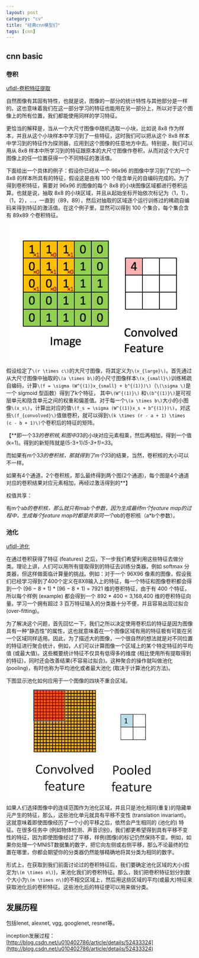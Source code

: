 ```yaml
---
layout: post
category: "cv"
title: "经典cnn模型们"
tags: [cnn]
---
```


## cnn basic

### 卷积

[ufldl-卷积特征提取](http://deeplearning.stanford.edu/wiki/index.php/%E5%8D%B7%E7%A7%AF%E7%89%B9%E5%BE%81%E6%8F%90%E5%8F%96)

自然图像有其固有特性，也就是说，图像的一部分的统计特性与其他部分是一样的。这也意味着我们在这一部分学习的特征也能用在另一部分上，所以对于这个图像上的所有位置，我们都能使用同样的学习特征。

更恰当的解释是，当从一个大尺寸图像中随机选取一小块，比如说 8x8 作为样本，并且从这个小块样本中学习到了一些特征，这时我们可以把从这个 8x8 样本中学习到的特征作为探测器，应用到这个图像的任意地方中去。特别是，我们可以用从 8x8 样本中所学习到的特征跟原本的大尺寸图像作卷积，从而对这个大尺寸图像上的任一位置获得一个不同特征的激活值。

下面给出一个具体的例子：假设你已经从一个 96x96 的图像中学习到了它的一个 8x8 的样本所具有的特征，假设这是由有 100 个隐含单元的自编码完成的。为了得到卷积特征，需要对 96x96 的图像的每个 8x8 的小块图像区域都进行卷积运算。也就是说，抽取 8x8 的小块区域，并且从起始坐标开始依次标记为（1，1），（1，2），...，一直到（89，89），然后对抽取的区域逐个运行训练过的稀疏自编码来得到特征的激活值。在这个例子里，显然可以得到 100 个集合，每个集合含有 89x89 个卷积特征。

![](../assets/convolution.gif)

假设给定了`\(r \times c\)`的大尺寸图像，将其定义为`\(x_{large}\)`。首先通过从大尺寸图像中抽取的`\(a \times b\)`的小尺寸图像样本`\(x_{small}\)`训练稀疏自编码，计算`\(f = \sigma (W^{(1)}x_{small} + b^{(1)})\)`（`\(\sigma \)`是一个 sigmoid 型函数）得到了k个特征， 其中`\(W^{(1)}\)` 和`\(b^{(1)}\)`是可视层单元和隐含单元之间的权重和偏差值。对于每一个`\(a \times b\)`大小的小图像`\(x_s\)`，计算出对应的值`\(f_s = \sigma (W^{(1)}x_s + b^{(1)})\)`，对这些`\(f_{convolved}\)`值做卷积，就可以得到`\(k \times (r - a + 1) \times (c - b + 1)\)`个卷积后的特征的矩阵。

【**即一个3*3的卷积核,和图中3*3的小块对应元素相乘，然后再相加，得到一个值(k=1)。得到的新矩阵就是(5-3+1)*(5-3+1)=3*3。

而如果有m个3*3的卷积核，那就得到了m个3*3的结果，当然，卷积核的大小可以不一样。

如果有4个通道，2个卷积核，那么最终得到两个图(2个通道)，每个图是4个通道对应的卷积结果对应元素相加，再经过激活得到的**】

权值共享：

有m个a*b的卷积核，那么就只有m*a*b个参数，因为生成最终m个feature map的过程中，生成每个feature map时都是共享同一个a*b的卷积核（a*b个参数）。

### 池化

[ufldl-池化](http://deeplearning.stanford.edu/wiki/index.php/%E6%B1%A0%E5%8C%96)

在通过卷积获得了特征 (features) 之后，下一步我们希望利用这些特征去做分类。理论上讲，人们可以用所有提取得到的特征去训练分类器，例如 softmax 分类器，但这样做面临计算量的挑战。例如：对于一个 96X96 像素的图像，假设我们已经学习得到了400个定义在8X8输入上的特征，每一个特征和图像卷积都会得到一个 (96 − 8 + 1) * (96 − 8 + 1) = 7921 维的卷积特征，由于有 400 个特征，所以每个样例 (example) 都会得到一个 892 * 400 = 3,168,400 维的卷积特征向量。学习一个拥有超过 3 百万特征输入的分类器十分不便，并且容易出现过拟合 (over-fitting)。

为了解决这个问题，首先回忆一下，我们之所以决定使用卷积后的特征是因为图像具有一种“静态性”的属性，这也就意味着在一个图像区域有用的特征极有可能在另一个区域同样适用。因此，为了描述大的图像，一个很自然的想法就是对不同位置的特征进行聚合统计，例如，人们可以计算图像一个区域上的某个特定特征的平均值 (或最大值)。这些概要统计特征不仅具有低得多的维度 (相比使用所有提取得到的特征)，同时还会改善结果(不容易过拟合)。这种聚合的操作就叫做池化 (pooling)，有时也称为平均池化或者最大池化 (取决于计算池化的方法)。

下图显示池化如何应用于一个图像的四块不重合区域。

![](../assets/pooling.gif)

如果人们选择图像中的连续范围作为池化区域，并且只是池化相同(重复)的隐藏单元产生的特征，那么，这些池化单元就具有平移不变性 (translation invariant)。这就意味着即使图像经历了一个小的平移之后，依然会产生相同的 (池化的) 特征。在很多任务中 (例如物体检测、声音识别)，我们都更希望得到具有平移不变性的特征，因为即使图像经过了平移，样例(图像)的标记仍然保持不变。例如，如果你处理一个MNIST数据集的数字，把它向左侧或右侧平移，那么不论最终的位置在哪里，你都会期望你的分类器仍然能够精确地将其分类为相同的数字。

形式上，在获取到我们前面讨论过的卷积特征后，我们要确定池化区域的大小(假定为`\(m \times n\)`)，来池化我们的卷积特征。那么，我们把卷积特征划分到数个大小为`\(m \times n\)`的不相交区域上，然后用这些区域的平均(或最大)特征来获取池化后的卷积特征。这些池化后的特征便可以用来做分类。

## 发展历程

包括lenet, alexnet, vgg, googlenet, resnet等。

inception发展过程：
[http://blog.csdn.net/u010402786/article/details/52433324](http://blog.csdn.net/u010402786/article/details/52433324)
